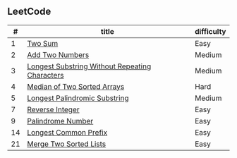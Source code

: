 LeetCode
---------

| # |  title  |  difficulty  |
|---|---------|--------------|
| 1 |[Two Sum](https://leetcode.com/problems/two-sum/description/) | Easy |
| 2 |[Add Two Numbers](https://leetcode.com/problems/add-two-numbers/description/) | Medium |
| 3 |[Longest Substring Without Repeating Characters](https://leetcode.com/problems/longest-substring-without-repeating-characters/description/) | Medium |
| 4 |[Median of Two Sorted Arrays](https://leetcode.com/problems/median-of-two-sorted-arrays/description/) | Hard |
| 5 | [Longest Palindromic Substring](https://leetcode.com/problems/longest-palindromic-substring/description/) | Medium |
| 7 | [Reverse Integer](https://leetcode.com/problems/reverse-integer/description/) | Easy |
| 9 | [Palindrome Number](https://leetcode.com/problems/palindrome-number/description/) | Easy |
| 14 | [Longest Common Prefix](https://leetcode.com/problems/longest-common-prefix/description/) | Easy |
| 21 | [Merge Two Sorted Lists](https://leetcode.com/problems/merge-two-sorted-lists/description/) | Easy |